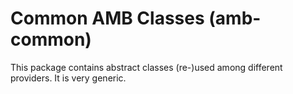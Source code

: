 Common AMB Classes (amb-common)
===

This package contains abstract classes (re-)used among different providers. It is very generic.